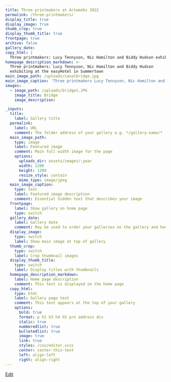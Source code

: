 ```yaml
---
title: Three printmakers at Artweeks 2022
permalink: /three-printmakers/
display_title: true
display_image: true
thumb_crop: true
display_thumb_title: true
frontpage: true
archive: false
gallery_date:
copy_html: |
  Three printmakers: Lucy Tennyson, Nic Hamilton and Biddy Hudson exhibiting at the easyHotel in Summertown
homepage_description_markdown: >-
  Three printmakers: Lucy Tennyson, Nic Hamilton and Biddy Hudson
  exhibiting at the easyHotel in Summertown
main_image_path: /uploads/canalbridge.jpg
main_image_caption: 'Three printmakers Lucy Tennyson, Nic Hamilton and Biddy Hudson exhibiting at the easyHotel in Summertown'
images:
  - image_path: /uploads/bridge1.JPG
    image_title: Bridge
    image_description:

_inputs:
  title:
    label: Gallery title
  permalink:
    label: URL
    comment: The folder address of your gallery e.g. */gallery-name/*
  main_image_path:
    type: image
    label: Featured image
    comment: Main full width image for the page
    options:
      uploads_dir: assets/images/:year
      width: 1200
      height: 1200
      resize_style: contain
      mime_type: image/jpeg
  main_image_caption:
    type: text
    label: Featured image description
    comment: Essential hidden text that describes your image
  frontpage:
    label: Show gallery on home page
    type: switch
  gallery_date:
    label: Gallery date
    comment: May be used to order your galleries on the gallery and home pages
  display_image:
    type: switch
    label: Show main image at top of gallery
  thumb_crop:
    type: switch
    label: Crop thumbnail images
  display_thumb_title:
    type: switch
    label: Display titles with thumbnails
  homepage_description_markdown:
    label: Home page description
    comment: This text is displayed on the home page 
  copy_html:
    type: html
    label: Gallery page text
    comment: This text appears at the top of your gallery
    options:
      bold: true
      format: p h2 h3 h4 h5 pre address div
      italic: true
      numberedlist: true
      bulletedlist: true
      image: true
      link: true
      styles: /css/editor.scss
      center: center-this-text
      left: align-left
      right: align-right
---
```



<a href="cloudcannon:collections/{{ page.relative_path }}" class="editor-link">Edit</a>


